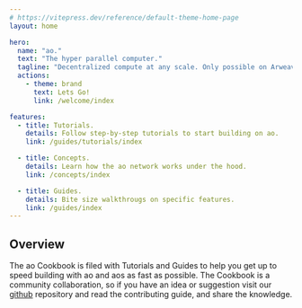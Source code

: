 ```yaml
---
# https://vitepress.dev/reference/default-theme-home-page
layout: home

hero:
  name: "ao."
  text: "The hyper parallel computer."
  tagline: "Decentralized compute at any scale. Only possible on Arweave."
  actions:
    - theme: brand
      text: Lets Go!
      link: /welcome/index

features:
  - title: Tutorials.
    details: Follow step-by-step tutorials to start building on ao.
    link: /guides/tutorials/index

  - title: Concepts.
    details: Learn how the ao network works under the hood.
    link: /concepts/index

  - title: Guides.
    details: Bite size walkthrougs on specific features.
    link: /guides/index
---
```


## Overview

The ao Cookbook is filed with Tutorials and Guides to help you get up to speed building with ao and aos as fast as possible. The Cookbook is a community collaboration, so if you have an idea or suggestion visit our [github](https://github.com/permaweb/ao-cookbook) repository and read the contributing guide, and share the knowledge.
